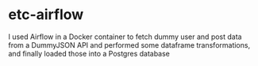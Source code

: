 # etc-airflow
I used Airflow in a Docker container to fetch dummy user and post data from a DummyJSON API and performed some dataframe transformations, and finally loaded those into a Postgres database
